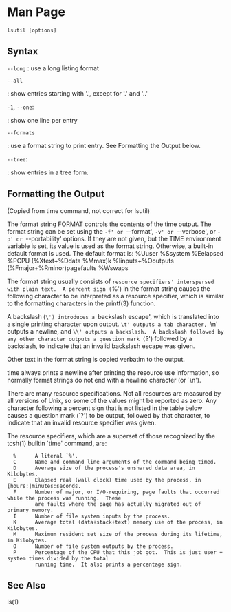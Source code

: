 # Man Page

`lsutil [options]`

## Syntax

`--long`
: use a long listing format

`--all`

: show entries starting with '.', except for '.' and '..'

`-1`, `--one`:

: show one line per entry

`--formats`

: use a format string to print entry. See Formatting the Output below.


`--tree`:


: show entries in a tree form.



## Formatting the Output

(Copied from time command, not correct for lsutil)

The format string FORMAT controls the contents of the time output.  The format string can be set using the `-f' or
`--format', `-v' or `--verbose', or `-p' or `--portability' options.  If they are not given, but the TIME
environment variable is set, its value is used as the format string.  Otherwise, a built-in default format is used.
The default format is:
 %Uuser %Ssystem %Eelapsed %PCPU (%Xtext+%Ddata %Mmax)k
 %Iinputs+%Ooutputs (%Fmajor+%Rminor)pagefaults %Wswaps

The format string usually consists of `resource specifiers' interspersed with plain text.  A percent sign (`%') in
the format string causes the following character to be interpreted as a resource specifier, which is similar to the
formatting characters in the printf(3) function.

A backslash (`\') introduces a `backslash escape', which is translated into a single printing character upon
output.  `\t' outputs a tab character, `\n' outputs a newline, and `\\' outputs a backslash.  A backslash followed
by any other character outputs a question mark (`?') followed by a backslash, to indicate that an invalid backslash
escape was given.

Other text in the format string is copied verbatim to the output.

time always prints a newline after printing the
resource use information, so normally format strings do not end with a newline character (or `\n').

There are many resource specifications.  Not all resources are measured by all versions of Unix, so some of the
values might be reported as zero.  Any character following a percent sign that is not listed in the table below
causes a question mark (`?') to be output, followed by that character, to indicate that an invalid resource
specifier was given.

The resource specifiers, which are a superset of those recognized by the tcsh(1) builtin `time' command, are:

      %      A literal `%'.
      C      Name and command line arguments of the command being timed.
      D      Average size of the process's unshared data area, in Kilobytes.
      E      Elapsed real (wall clock) time used by the process, in [hours:]minutes:seconds.
      F      Number of major, or I/O-requiring, page faults that occurred while the process was running.  These
             are faults where the page has actually migrated out of primary memory.
      I      Number of file system inputs by the process.
      K      Average total (data+stack+text) memory use of the process, in Kilobytes.
      M      Maximum resident set size of the process during its lifetime, in Kilobytes.
      O      Number of file system outputs by the process.
      P      Percentage of the CPU that this job got.  This is just user + system times divided by the total
             running time.  It also prints a percentage sign.

## See Also
   ls(1)
